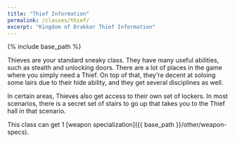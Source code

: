 ```yaml
---
title: "Thief Information"
permalink: /classes/thief/
excerpt: "Kingdom of Drakkar Thief Information"
---
```


{% include base_path %}

Thieves are your standard sneaky class. They have many useful abilities, such as stealth and unlocking doors. There are a lot of places in the game where you simply need a Thief. On top of that, they're decent at soloing some lairs due to their hide ability, and they get several disciplines as well.

In certain areas, Thieves also get access to their own set of lockers. In most scenarios, there is a secret set of stairs to go up that takes you to the Thief hall in that scenario.

This class can get 1 [weapon specialization]({{ base_path }}/other/weapon-specs).
